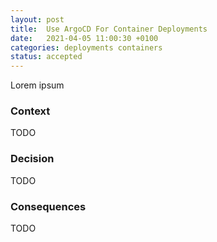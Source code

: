 ```yaml
---
layout: post
title:  Use ArgoCD For Container Deployments
date:   2021-04-05 11:00:30 +0100
categories: deployments containers
status: accepted
---
```


Lorem ipsum

### Context

TODO

### Decision

TODO

### Consequences

TODO
